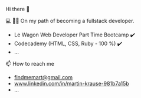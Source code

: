 Hi there 👋


💻 👨‍🎓 On my path of becoming a fullstack developer.
- Le Wagon Web Developer Part Time Bootcamp ✔️
- Codecademy (HTML, CSS, Ruby - 100 %) ✔️
- ...


📫 How to reach me
- findmemart@gmail.com
- www.linkedin.com/in/martin-krause-981b7a15b
- ...
